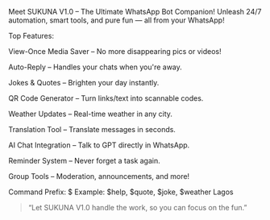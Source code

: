 Meet SUKUNA V1.0 – The Ultimate WhatsApp Bot Companion!
Unleash 24/7 automation, smart tools, and pure fun — all from your WhatsApp!

Top Features:

View-Once Media Saver – No more disappearing pics or videos!

Auto-Reply – Handles your chats when you're away.

Jokes & Quotes – Brighten your day instantly.

QR Code Generator – Turn links/text into scannable codes.

Weather Updates – Real-time weather in any city.

Translation Tool – Translate messages in seconds.

AI Chat Integration – Talk to GPT directly in WhatsApp.

Reminder System – Never forget a task again.

Group Tools – Moderation, announcements, and more!


Command Prefix: $
Example: $help, $quote, $joke, $weather Lagos

> “Let SUKUNA V1.0 handle the work, so you can focus on the fun.”
